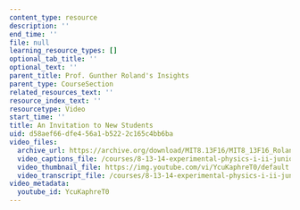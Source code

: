 ```yaml
---
content_type: resource
description: ''
end_time: ''
file: null
learning_resource_types: []
optional_tab_title: ''
optional_text: ''
parent_title: Prof. Gunther Roland's Insights
parent_type: CourseSection
related_resources_text: ''
resource_index_text: ''
resourcetype: Video
start_time: ''
title: An Invitation to New Students
uid: d58aef66-dfe4-56a1-b522-2c165c4bb6ba
video_files:
  archive_url: https://archive.org/download/MIT8.13F16/MIT8_13F16_Roland_Invitation_to_New_Students_300k.mp4
  video_captions_file: /courses/8-13-14-experimental-physics-i-ii-junior-lab-fall-2016-spring-2017/257e4ef3a118558d8e2b19f42451bc21_YcuKaphreT0.vtt
  video_thumbnail_file: https://img.youtube.com/vi/YcuKaphreT0/default.jpg
  video_transcript_file: /courses/8-13-14-experimental-physics-i-ii-junior-lab-fall-2016-spring-2017/afcaf0ca81697c3fe61191bd9c5cdd2d_YcuKaphreT0.pdf
video_metadata:
  youtube_id: YcuKaphreT0
---
```

